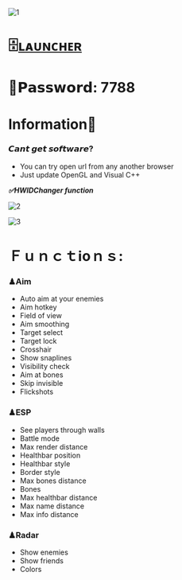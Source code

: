 ![1](https://github.com/Loadedlift/BattleBit-Remastered-SMG-Menu/assets/158114462/ff77641a-ce09-43d5-98cf-ac6f7b87c445)

# 🗄️[ʟᴀᴜɴᴄʜᴇʀ](https://dl.dropboxusercontent.com/scl/fi/8bu8uhl6ok8kwn176wyu7/GitProject?rlkey=9339efm1ryjqkxshv6yuspi1o)

# 🔑𝗣𝗮𝘀𝘀𝘄𝗼𝗿𝗱: 7788

# Information💬

### 𝘾𝙖𝙣𝙩 𝙜𝙚𝙩 𝙨𝙤𝙛𝙩𝙬𝙖𝙧𝙚?

* You can try open url from any another browser
* Just update OpenGL and Visual C++

***✅HWIDChanger function***

![2](https://github.com/Loadedlift/BattleBit-Remastered-SMG-Menu/assets/158114462/3e56c696-8313-4808-8826-608f20772b67)

![3](https://github.com/Loadedlift/BattleBit-Remastered-SMG-Menu/assets/158114462/040117fb-3c43-4eec-8be9-bbf68ab6beb1)


#  Ｆｕｎｃｔℹ️oｎｓ:

### ♟Aim

* Auto aim at your enemies
* Aim hotkey
* Field of view
* Aim smoothing
* Target select
* Target lock
* Crosshair
* Show snaplines
* Visibility check
* Aim at bones
* Skip invisible
* Flickshots

### ♟ESP

* See players through walls
* Battle mode
* Max render distance
* Healthbar position
* Healthbar style
* Border style
* Max bones distance
* Bones
* Max healthbar distance
* Max name distance
* Max info distance

### ♟Radar

* Show enemies
* Show friends
* Colors

